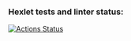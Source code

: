 ### Hexlet tests and linter status:
[![Actions Status](https://github.com/Ahiru77/java-project-61/actions/workflows/hexlet-check.yml/badge.svg)](https://github.com/Ahiru77/java-project-61/actions)
